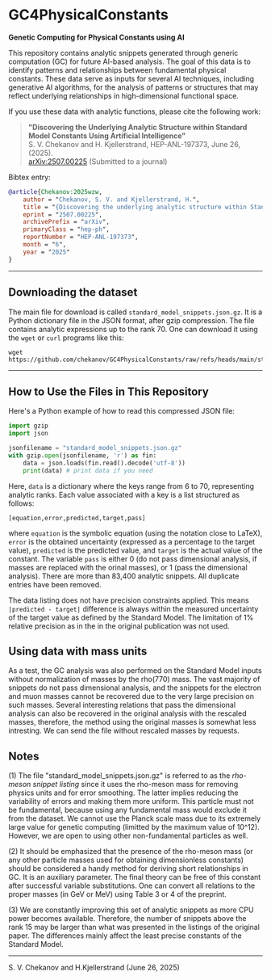 # GC4PhysicalConstants

**Genetic Computing for Physical Constants using AI**

This repository contains analytic snippets generated through generic computation (GC) for future AI-based analysis. The goal of this data is to identify patterns and relationships between fundamental physical constants. These data serve as inputs for several AI techniques, including generative AI algorithms, for the analysis of patterns or structures that may reflect underlying relationships in high-dimensional functional space.

If you use these data with analytic functions, please cite the following work:

> **"Discovering the Underlying Analytic Structure within Standard Model Constants Using Artificial Intelligence"**  
> S. V. Chekanov and H. Kjellerstrand, HEP-ANL-197373, June 26, (2025).  
> [arXiv:2507.00225](https://arxiv.org/abs/2507.00225) (Submitted to a journal)

Bibtex entry:
```bibtex
@article{Chekanov:2025wzw,
    author = "Chekanov, S. V. and Kjellerstrand, H.",
    title = "{Discovering the underlying analytic structure within Standard Model constants using artificial intelligence}",
    eprint = "2507.00225",
    archivePrefix = "arXiv",
    primaryClass = "hep-ph",
    reportNumber = "HEP-ANL-197373",
    month = "6",
    year = "2025"
}
```

---

## Downloading the dataset

The main file for download is called ```standard_model_snippets.json.gz```. It is a Python dictionary file in the JSON format, after gzip compression. 
The file contains analytic expressions up to the rank 70. One can download it using  the ```wget``` or ```curl``` programs like this:

```
wget https://github.com/chekanov/GC4PhysicalConstants/raw/refs/heads/main/standard_model_snippets.json.gz
```

---

## How to Use the Files in This Repository

Here's a Python example of how to read this compressed JSON file:

```python
import gzip
import json

jsonfilename = "standard_model_snippets.json.gz"
with gzip.open(jsonfilename, 'r') as fin:
    data = json.loads(fin.read().decode('utf-8'))
    print(data) # print data if you need
```
Here, ```data``` is a dictionary where the keys range from 6 to 70, representing analytic ranks. Each value associated with a key is a list structured as follows:

```
[equation,error,predicted,target,pass]
```
where ```equation``` is the symbolic equation (using the notation close to LaTeX), ```error``` is the obtained uncertainty (expressed as a percentage to the target value), ```predicted``` is the predicted value, and 
```target``` is the actual value of the constant.  The variable ```pass``` is either 0 (do not pass dimensional analysis, if masses are replaced with the orinal masses), or 1  (pass the dimensional analysis). 
There are more than 83,400 analytic snippets. All duplicate entries have been removed. 

The data listing does not have precision constraints applied. This means  ```|predicted - target|``` difference is always within the measured uncertainty of the target value as defined by the Standard Model. The limitation of  1% relative precision as in the in the original publication was not used.

## Using data with mass units

As a test, the GC analysis was also performed on the Standard Model inputs without normalization of masses by the rho(770) mass. The vast majority of snippets do not pass dimensional analysis, and the snippets for the electron and muon masses cannot be recovered due to the very large precision on such masses. Several interesting relations that pass the dimensional analysis can also be recovered in the original analysis with the rescaled masses, therefore, the method using the original masses is somewhat less intresting. We can send the file without rescaled masses by requests.

## Notes

(1) The file "standard_model_snippets.json.gz" is referred to as the *rho-meson snippet listing* since it uses the rho-meson mass for removing physics units and for error smoothing. The latter implies reducing the variability of errors and making them more uniform. This particle must not be fundamental, because using any fundamental mass would exclude it from the dataset. We cannot use the Planck scale mass due to its extremely large value for genetic computing (limitted by the maximum value of 10^12). However, we are open to using other non-fundamental particles as well.

(2) It should be emphasized that the presence of the rho-meson mass  (or any other particle masses used for obtaining dimensionless constants) should be considered a handy method for deriving short relationships in GC. It is an auxiliary parameter. The final theory can be free of this constant after successful variable substitutions.  One can convert all relations to the proper masses (in GeV or MeV) using Table 3 or 4 of the preprint. 

(3) We are constantly improving this set of analytic snippets as more CPU power becomes available. Therefore, the number of snippets above the rank 15 may be larger than what was presented in the listings of the original paper. The differences mainly affect the least precise constants of the Standard Model.

---

S. V. Chekanov and H.Kjellerstrand (June 26, 2025)


